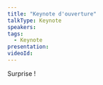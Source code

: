 ```yaml
---
title: "Keynote d'ouverture"
talkType: Keynote
speakers:
tags:
  - Keynote
presentation:
videoId:
---
```


Surprise !
